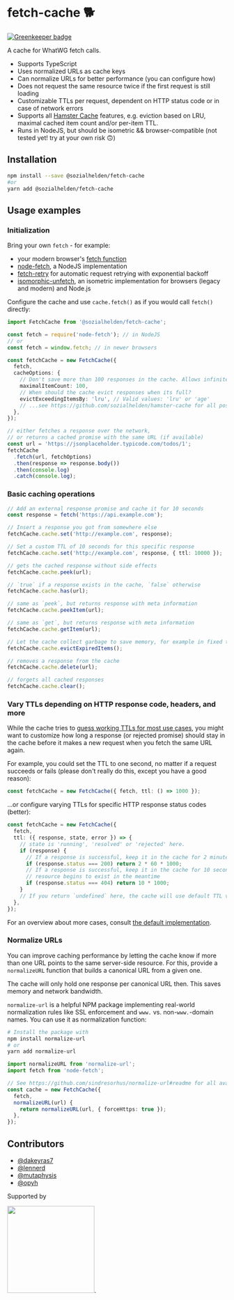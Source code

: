 # fetch-cache 🐕

[![Greenkeeper badge](https://badges.greenkeeper.io/sozialhelden/fetch-cache.svg)](https://greenkeeper.io/)

A cache for WhatWG fetch calls.

- Supports TypeScript
- Uses normalized URLs as cache keys
- Can normalize URLs for better performance (you can configure how)
- Does not request the same resource twice if the first request is still loading
- Customizable TTLs per request, dependent on HTTP status code or in case of network errors
- Supports all [Hamster Cache](https://github.com/sozialhelden/hamster-cache) features, e.g. eviction based on LRU, maximal cached item count and/or per-item TTL.
- Runs in NodeJS, but should be isometric && browser-compatible (not tested yet! try at your own risk 🙃)

## Installation

```bash
npm install --save @sozialhelden/fetch-cache
#or
yarn add @sozialhelden/fetch-cache
```

## Usage examples

### Initialization

Bring your own `fetch` - for example:

- your modern browser's [fetch function](https://developer.mozilla.org/en-US/docs/Web/API/Fetch_API)
- [node-fetch](https://github.com/bitinn/node-fetch), a NodeJS implementation
- [fetch-retry](https://github.com/jonbern/fetch-retry) for automatic request retrying with exponential backoff
- [isomorphic-unfetch](https://github.com/developit/unfetch/tree/master/packages/isomorphic-unfetch), an isometric implementation for browsers (legacy and modern) and Node.js

Configure the cache and use `cache.fetch()` as if you would call `fetch()` directly:

```typescript
import FetchCache from '@sozialhelden/fetch-cache';

const fetch = require('node-fetch'); // in NodeJS
// or
const fetch = window.fetch; // in newer browsers

const fetchCache = new FetchCache({
  fetch,
  cacheOptions: {
    // Don't save more than 100 responses in the cache. Allows infinite responses by default
    maximalItemCount: 100,
    // When should the cache evict responses when its full?
    evictExceedingItemsBy: 'lru', // Valid values: 'lru' or 'age'
    // ...see https://github.com/sozialhelden/hamster-cache for all possible options
  },
});

// either fetches a response over the network,
// or returns a cached promise with the same URL (if available)
const url = 'https://jsonplaceholder.typicode.com/todos/1';
fetchCache
  .fetch(url, fetchOptions)
  .then(response => response.body())
  .then(console.log)
  .catch(console.log);
```

### Basic caching operations

```typescript
// Add an external response promise and cache it for 10 seconds
const response = fetch('https://api.example.com');

// Insert a response you got from somewhere else
fetchCache.cache.set('http://example.com', response);

// Set a custom TTL of 10 seconds for this specific response
fetchCache.cache.set('http://example.com', response, { ttl: 10000 });

// gets the cached response without side effects
fetchCache.cache.peek(url);

// `true` if a response exists in the cache, `false` otherwise
fetchCache.cache.has(url);

// same as `peek`, but returns response with meta information
fetchCache.cache.peekItem(url);

// same as `get`, but returns response with meta information
fetchCache.cache.getItem(url);

// Let the cache collect garbage to save memory, for example in fixed time intervals
fetchCache.cache.evictExpiredItems();

// removes a response from the cache
fetchCache.cache.delete(url);

// forgets all cached responses
fetchCache.cache.clear();
```

### Vary TTLs depending on HTTP response code, headers, and more

While the cache tries to [guess working TTLs for most use cases](./src/defaultTTL.ts), you might
want to customize how long a response (or rejected promise) should stay in the cache before it
makes a new request when you fetch the same URL again.

For example, you could set the TTL to one second, no matter if a request succeeds or fails (please
don't really do this, except you have a good reason):

```typescript
const fetchCache = new FetchCache({ fetch, ttl: () => 1000 });
```

…or configure varying TTLs for specific HTTP response status codes (better):

```typescript
const fetchCache = new FetchCache({
  fetch,
  ttl: ({ response, state, error }) => {
    // state is 'running', 'resolved' or 'rejected' here.
    if (response) {
      // If a response is successful, keep it in the cache for 2 minutes
      if (response.status === 200) return 2 * 60 * 1000;
      // If a response is successful, keep it in the cache for 10 seconds so it shows up if the
      // resource begins to exist in the meantime
      if (response.status === 404) return 10 * 1000;
    }
    // If you return `undefined` here, the cache will use default TTL values for all other cases.
  },
});
```

For an overview about more cases, consult [the default implementation](./src/defaultTTL.ts).

### Normalize URLs

You can improve caching performance by letting the cache know if more than one URL points to the
same server-side resource. For this, provide a `normalizeURL` function that builds a canonical URL
from a given one.

The cache will only hold one response per canonical URL then. This saves memory and network
bandwidth.

`normalize-url` is a helpful NPM package implementing real-world normalization rules like SSL
enforcement and `www.` vs. non-`www.`-domain names. You can use it as normalization function:

```bash
# Install the package with
npm install normalize-url
# or
yarn add normalize-url
```

```typescript
import normalizeURL from 'normalize-url';
import fetch from 'node-fetch';

// See https://github.com/sindresorhus/normalize-url#readme for all available normalization options
const cache = new FetchCache({
  fetch,
  normalizeURL(url) {
    return normalizeURL(url, { forceHttps: true });
  },
});
```

## Contributors

- [@dakeyras7](https://github.com/dakeyras7)
- [@lennerd](https://github.com/lennerd)
- [@mutaphysis](https://github.com/mutaphysis)
- [@opyh](https://github.com/opyh)

Supported by

<img src='./doc/sozialhelden-logo.svg' width="200">.
